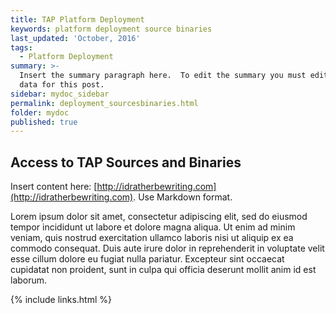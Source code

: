 ```yaml
---
title: TAP Platform Deployment
keywords: platform deployment source binaries
last_updated: 'October, 2016'
tags:
  - Platform Deployment
summary: >-
  Insert the summary paragraph here.  To edit the summary you must edit the meta
  data for this post.
sidebar: mydoc_sidebar
permalink: deployment_sourcesbinaries.html
folder: mydoc
published: true
---
```


## Access to TAP Sources and Binaries

Insert content here: [http://idratherbewriting.com](http://idratherbewriting.com). Use Markdown format.

Lorem ipsum dolor sit amet, consectetur adipiscing elit, sed do eiusmod tempor incididunt ut labore et dolore magna aliqua. Ut enim ad minim veniam, quis nostrud exercitation ullamco laboris nisi ut aliquip ex ea commodo consequat. Duis aute irure dolor in reprehenderit in voluptate velit esse cillum dolore eu fugiat nulla pariatur. Excepteur sint occaecat cupidatat non proident, sunt in culpa qui officia deserunt mollit anim id est laborum.

{% include links.html %}
